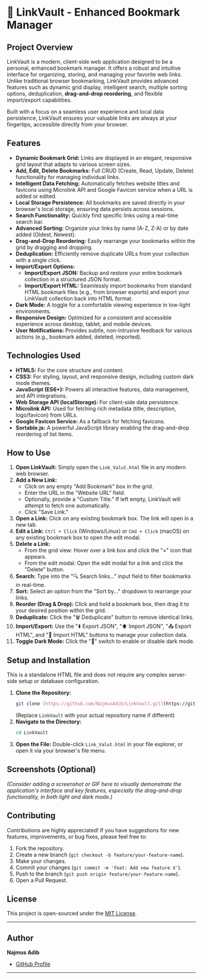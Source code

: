 # 🔗 LinkVault - Enhanced Bookmark Manager

## Project Overview

LinkVault is a modern, client-side web application designed to be a personal, enhanced bookmark manager. It offers a robust and intuitive interface for organizing, storing, and managing your favorite web links. Unlike traditional browser bookmarking, LinkVault provides advanced features such as dynamic grid display, intelligent search, multiple sorting options, deduplication, **drag-and-drop reordering**, and flexible import/export capabilities.

Built with a focus on a seamless user experience and local data persistence, LinkVault ensures your valuable links are always at your fingertips, accessible directly from your browser.

## Features

* **Dynamic Bookmark Grid:** Links are displayed in an elegant, responsive grid layout that adapts to various screen sizes.
* **Add, Edit, Delete Bookmarks:** Full CRUD (Create, Read, Update, Delete) functionality for managing individual links.
* **Intelligent Data Fetching:** Automatically fetches website titles and favicons using Microlink API and Google Favicon service when a URL is added or edited.
* **Local Storage Persistence:** All bookmarks are saved directly in your browser's local storage, ensuring data persists across sessions.
* **Search Functionality:** Quickly find specific links using a real-time search bar.
* **Advanced Sorting:** Organize your links by name (A-Z, Z-A) or by date added (Oldest, Newest).
* **Drag-and-Drop Reordering:** Easily rearrange your bookmarks within the grid by dragging and dropping.
* **Deduplication:** Efficiently remove duplicate URLs from your collection with a single click.
* **Import/Export Options:**
    * **Import/Export JSON:** Backup and restore your entire bookmark collection in a structured JSON format.
    * **Import/Export HTML:** Seamlessly import bookmarks from standard HTML bookmark files (e.g., from browser exports) and export your LinkVault collection back into HTML format.
* **Dark Mode:** A toggle for a comfortable viewing experience in low-light environments.
* **Responsive Design:** Optimized for a consistent and accessible experience across desktop, tablet, and mobile devices.
* **User Notifications:** Provides subtle, non-intrusive feedback for various actions (e.g., bookmark added, deleted, imported).

## Technologies Used

* **HTML5:** For the core structure and content.
* **CSS3:** For styling, layout, and responsive design, including custom dark mode themes.
* **JavaScript (ES6+):** Powers all interactive features, data management, and API integrations.
* **Web Storage API (localStorage):** For client-side data persistence.
* **Microlink API:** Used for fetching rich metadata (title, description, logo/favicon) from URLs.
* **Google Favicon Service:** As a fallback for fetching favicons.
* **Sortable.js:** A powerful JavaScript library enabling the drag-and-drop reordering of list items.

## How to Use

1.  **Open LinkVault:** Simply open the `Link_Valut.html` file in any modern web browser.
2.  **Add a New Link:**
    * Click on any empty "Add Bookmark" box in the grid.
    * Enter the URL in the "Website URL" field.
    * Optionally, provide a "Custom Title." If left empty, LinkVault will attempt to fetch one automatically.
    * Click "Save Link."
3.  **Open a Link:** Click on any existing bookmark box. The link will open in a new tab.
4.  **Edit a Link:** `Ctrl + Click` (Windows/Linux) or `Cmd + Click` (macOS) on any existing bookmark box to open the edit modal.
5.  **Delete a Link:**
    * From the grid view: Hover over a link box and click the "×" icon that appears.
    * From the edit modal: Open the edit modal for a link and click the "Delete" button.
6.  **Search:** Type into the "🔍 Search links..." input field to filter bookmarks in real-time.
7.  **Sort:** Select an option from the "Sort by..." dropdown to rearrange your links.
8.  **Reorder (Drag & Drop):** Click and hold a bookmark box, then drag it to your desired position within the grid.
9.  **Deduplicate:** Click the "🗑️ Deduplicate" button to remove identical links.
10. **Import/Export:** Use the "⬇️ Export JSON", "⬆️ Import JSON", "📤 Export HTML", and "📁 Import HTML" buttons to manage your collection data.
11. **Toggle Dark Mode:** Click the "🌙" switch to enable or disable dark mode.

## Setup and Installation

This is a standalone HTML file and does not require any complex server-side setup or database configuration.

1.  **Clone the Repository:**
    ```bash
    git clone [https://github.com/NajmusAdib/LinkVault.git](https://github.com/NajmusAdib/LinkVault.git)
    ```
    (Replace `LinkVault` with your actual repository name if different)
2.  **Navigate to the Directory:**
    ```bash
    cd LinkVault
    ```
3.  **Open the File:** Double-click `Link_Valut.html` in your file explorer, or open it via your browser's file menu.

## Screenshots (Optional)

*(Consider adding a screenshot or GIF here to visually demonstrate the application's interface and key features, especially the drag-and-drop functionality, in both light and dark mode.)*

## Contributing

Contributions are highly appreciated! If you have suggestions for new features, improvements, or bug fixes, please feel free to:

1.  Fork the repository.
2.  Create a new branch (`git checkout -b feature/your-feature-name`).
3.  Make your changes.
4.  Commit your changes (`git commit -m 'feat: Add new feature X'`).
5.  Push to the branch (`git push origin feature/your-feature-name`).
6.  Open a Pull Request.

## License

This project is open-sourced under the [MIT License](LICENSE).

---

## Author

**Najmus Adib**
* [GitHub Profile](https://github.com/NajmusAdib)

---
